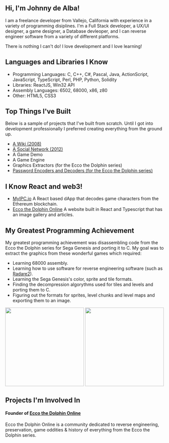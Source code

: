 ## Hi, I'm Johnny de Alba!

I am a freelance developer from Vallejo, California with experience in a variety of programming disiplines. I'm a Full Stack developer, a UX/UI designer, a game designer, a Database devleoper, and I can reverse engineer software from a variety of different platforms. 

There is nothing I can't do! I love development and I love learning!

## Languages and Libraries I Know

- Programming Languages: C, C++, C#, Pascal, Java, ActionScript, JavaScript, TypeScript, Perl, PHP, Python, Solidity
- Libraries: ReactJS, Win32 API
- Assembly Languages: 6502, 68000, x86, z80
- Other: HTML5, CSS3

## Top Things I've Built

Below is a sample of projects that I've built from scratch. Until I got into development professionally I preferred creating everything from the ground up.

- [A Wiki (2008)](https://enigma4.nexusultima.com/cgi-bin/)
- [A Social Network (2012)](https://enigmav.nexusultima.com/cgi-bin/)
- A Game Demo
- A Game Engine
- Graphics Extractors (for the Ecco the Dolphin series)
- [Password Encoders and Decoders (for the Ecco the Dolphin series)](https://eccothedolphin.online/ecco2-password-generator)

## I Know React and web3!

- [MyIPC.io](https://myipc.io/) A React based dApp that decodes game characters from the Ethereum blockchain.
- [Ecco the Dolphin Online](https://eccothedolphin.online/) A website built in React and Typescript that has an image gallery and articles.

## My Greatest Programming Achievement

My greatest programming achievement was disassembling code from the Ecco the Dolphin series for Sega Genesis and porting it to C. My goal was to extract the graphics from these wonderful games which required:

- Learning 68000 assembly.
- Learning how to use software for reverse engineering software (such as [Radare2](https://rada.re/n)).
- Learning the Sega Genesis's color, sprite and tile formats.
- Finding the decompression algorythms used for tiles and levels and porting them to C. 
- Figuring out the formats for sprites, level chunks and level maps and exporting them to an image.

<img src="https://eccothedolphin.online/ecco-2-the-tides-of-time/sprite-sheets/vortex-hybrid.png" alt="" style="height: 250px;" /> <img src="https://eccothedolphin.online/ecco-2-the-tides-of-time/level-maps/trellias-bay.png" alt="" style="height: 250px;" />


## Projects I'm Involved In

#### Founder of [Ecco the Dolphin Online](https://eccothedolphin.online)
Ecco the Dolphin Online is a community dedicated to reverse engineering, preservation, game oddities & history of everything from the Ecco the Dolphin series.
<!---
JohnnyLdeAlba/JohnnyLdeAlba is a ✨ special ✨ repository because its `README.md` (this file) appears on your GitHub profile.
You can click the Preview link to take a look at your changes.
--->
